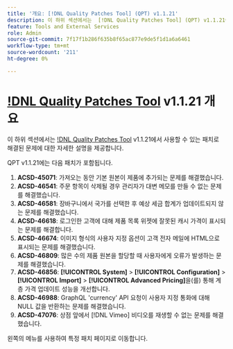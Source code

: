 ```yaml
---
title: '개요: [!DNL Quality Patches Tool] (QPT) v1.1.21'
description: 이 하위 섹션에서는  [!DNL Quality Patches Tool] (QPT) v1.1.21에서 사용할 수 있는 패치로 해결된 문제에 대한 자세한 설명을 제공합니다.
feature: Tools and External Services
role: Admin
source-git-commit: 7f17f1b286f635b8f65ac877e9de5f1d1a6a6461
workflow-type: tm+mt
source-wordcount: '211'
ht-degree: 0%

---
```


# [!DNL Quality Patches Tool](QPT) v1.1.21 개요

이 하위 섹션에서는 [!DNL Quality Patches Tool](QPT) v1.1.21에서 사용할 수 있는 패치로 해결된 문제에 대한 자세한 설명을 제공합니다.

QPT v1.1.21에는 다음 패치가 포함됩니다.

1. **ACSD-45071**: 가져오는 동안 기본 원본이 제품에 추가되는 문제를 해결했습니다.
1. **ACSD-46541**: 주문 항목이 삭제될 경우 관리자가 대변 메모를 만들 수 없는 문제를 해결했습니다.
1. **ACSD-46581**: 장바구니에서 국가를 선택한 후 예상 세금 합계가 업데이트되지 않는 문제를 해결했습니다.
1. **ACSD-46618**: 로그인한 고객에 대해 제품 목록 위젯에 잘못된 캐시 가격이 표시되는 문제를 해결합니다.
1. **ACSD-46674**: 이미지 형식의 사용자 지정 옵션이 고객 전자 메일에 HTML으로 표시되는 문제를 해결했습니다.
1. **ACSD-46809**: 많은 수의 제품 원본을 할당할 때 사용자에게 오류가 발생하는 문제를 해결했습니다.
1. **ACSD-46856**: **[!UICONTROL System]** > **[!UICONTROL Configuration]** > **[!UICONTROL Import]** > **[!UICONTROL Advanced Pricing]**&#x200B;을(를) 통해 계층 가격 업데이트 성능을 개선합니다.
1. **ACSD-46988**: GraphQL &#39;currency&#39; API 요청이 사용자 지정 통화에 대해 NULL 값을 반환하는 문제를 해결했습니다.
1. **ACSD-47076**: 상점 앞에서 [!DNL Vimeo] 비디오를 재생할 수 없는 문제를 해결했습니다.

왼쪽의 메뉴를 사용하여 특정 패치 페이지로 이동합니다.
